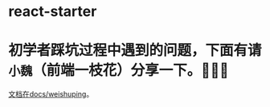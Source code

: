 # react-starter
# 初学者踩坑过程中遇到的问题，下面有请`小魏`（前端一枝花）分享一下。👏👏👏

[文档在docs/weishuping](https://github.com/superNever/react-starter/tree/master/docs/weishuping)。
